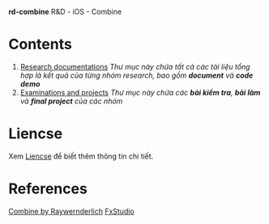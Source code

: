 **rd-combine**
R&amp;D - iOS - Combine

# Contents
1. [Research documentations](https://github.com/blkbrds/rd-combine/tree/main/Research%20documentations)
  _Thư mục này chứa tất cả các tài liệu tổng hợp là kết quả của từng nhóm research, bao gồm **document** và **code demo**_
2. [Examinations and projects](https://github.com/blkbrds/rd-combine/tree/main/Examinations%20and%20projects)
  _Thư mục này chứa các **bài kiểm tra**, **bài làm** và **final project** của các nhóm_

# Liencse
Xem [Liencse](https://github.com/blkbrds/rd-combine/blob/main/LICENSE) để biết thêm thông tin chi tiết.

# References
[Combine by Raywernderlich](https://www.raywenderlich.com/books/combine-asynchronous-programming-with-swift/v2.0)
[FxStudio](https://fxstudio.dev/category/code/combine/)
